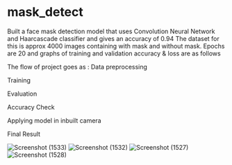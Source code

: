 # mask_detect
Built a face mask detection model that uses Convolution Neural Network and Haarcascade classifier and gives an accuracy of 0.94
The dataset for this is approx 4000 images containing with mask and without mask.
Epochs are 20 and graphs of training and validation accuracy & loss are as follows

The flow of project goes as :
Data preprocessing

Training

Evaluation

Accuracy Check

Applying model in inbuilt camera

Final Result

![Screenshot (1533)](https://user-images.githubusercontent.com/86222578/183408024-a24bb8f3-d6c0-42e2-804b-b55497982e8f.png)
![Screenshot (1532)](https://user-images.githubusercontent.com/86222578/183408075-00e16ac8-01ab-4635-8eba-d650cb174b83.png)
![Screenshot (1527)](https://user-images.githubusercontent.com/86222578/183408107-a0a155a3-2a25-4aeb-a593-2c53819844a8.png)
![Screenshot (1528)](https://user-images.githubusercontent.com/86222578/183408121-0227691e-f963-495d-8ea1-7465c68739e4.png)



